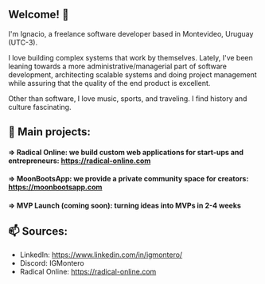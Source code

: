 ## Welcome! 👋

I'm Ignacio, a freelance software developer based in Montevideo, Uruguay (UTC-3).

I love building complex systems that work by themselves.
Lately, I've been leaning towards a more administrative/managerial part of software development, architecting scalable systems and doing project management while assuring that the quality of the end product is excellent.

Other than software, I love music, sports, and traveling. I find history and culture fascinating.

## 🎯 Main projects:

#### => Radical Online: we build custom web applications for start-ups and entrepreneurs: https://radical-online.com

#### => MoonBootsApp: we provide a private community space for creators: https://moonbootsapp.com

#### => MVP Launch (coming soon): turning ideas into MVPs in 2-4 weeks


## 📫 Sources:

- LinkedIn: https://www.linkedin.com/in/igmontero/
- Discord: IGMontero
- Radical Online: https://radical-online.com


<!--
**IGMontero/IGMontero** is a ✨ _special_ ✨ repository because its `README.md` (this file) appears on your GitHub profile.

Here are some ideas to get you started:

- 🔭 I’m currently working on ...
- 🌱 I’m currently learning ...
- 👯 I’m looking to collaborate on ...
- 🤔 I’m looking for help with ...
- 💬 Ask me about ...
- 📫 How to reach me: ...
- 😄 Pronouns: ...
- ⚡ Fun fact: ...
-->
